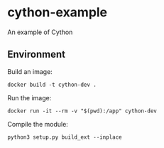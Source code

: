 # cython-example
An example of Cython

## Environment

Build an image:

```shell
docker build -t cython-dev .
```

Run the image:

```shell
docker run -it --rm -v "$(pwd):/app" cython-dev
```

Compile the module:

```shell
python3 setup.py build_ext --inplace
```
